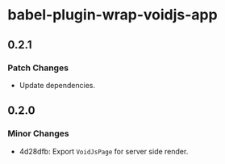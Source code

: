 # babel-plugin-wrap-voidjs-app

## 0.2.1

### Patch Changes

- Update dependencies.

## 0.2.0

### Minor Changes

- 4d28dfb: Export `VoidJsPage` for server side render.
